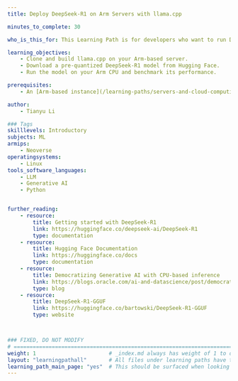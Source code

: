 ```yaml
---
title: Deploy DeepSeek-R1 on Arm Servers with llama.cpp

minutes_to_complete: 30

who_is_this_for: This Learning Path is for developers who want to run DeepSeek-R1 on Arm-based servers. 

learning_objectives:
    - Clone and build llama.cpp on your Arm-based server.
    - Download a pre-quantized DeepSeek-R1 model from Hugging Face.
    - Run the model on your Arm CPU and benchmark its performance.

prerequisites:
    - An [Arm-based instance](/learning-paths/servers-and-cloud-computing/csp/) from a cloud provider or an on-premise Arm server. This Learning Path was tested on an AWS Graviton4 r8g.24xlarge instance.

author:
    - Tianyu Li

### Tags
skilllevels: Introductory
subjects: ML
armips:
    - Neoverse
operatingsystems:
    - Linux
tools_software_languages:
    - LLM
    - Generative AI
    - Python


further_reading:
    - resource:
        title: Getting started with DeepSeek-R1
        link: https://huggingface.co/deepseek-ai/DeepSeek-R1
        type: documentation
    - resource:
        title: Hugging Face Documentation
        link: https://huggingface.co/docs
        type: documentation
    - resource:
        title: Democratizing Generative AI with CPU-based inference 
        link: https://blogs.oracle.com/ai-and-datascience/post/democratizing-generative-ai-with-cpu-based-inference
        type: blog
    - resource: 
        title: DeepSeek-R1-GGUF
        link: https://huggingface.co/bartowski/DeepSeek-R1-GGUF 
        type: website



### FIXED, DO NOT MODIFY
# ================================================================================
weight: 1                       # _index.md always has weight of 1 to order correctly
layout: "learningpathall"       # All files under learning paths have this same wrapper
learning_path_main_page: "yes"  # This should be surfaced when looking for related content. Only set for _index.md of learning path content.
---
```

